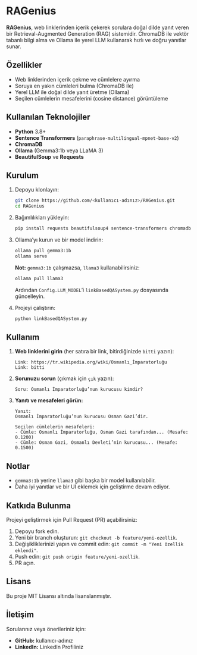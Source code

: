 # RAGenius

**RAGenius**, web linklerinden içerik çekerek sorulara doğal dilde yanıt veren bir Retrieval-Augmented Generation (RAG) sistemidir. ChromaDB ile vektör tabanlı bilgi alma ve Ollama ile yerel LLM kullanarak hızlı ve doğru yanıtlar sunar.

## Özellikler

- Web linklerinden içerik çekme ve cümlelere ayırma
- Soruya en yakın cümleleri bulma (ChromaDB ile)
- Yerel LLM ile doğal dilde yanıt üretme (Ollama)
- Seçilen cümlelerin mesafelerini (cosine distance) görüntüleme

## Kullanılan Teknolojiler

- **Python** 3.8+
- **Sentence Transformers** (`paraphrase-multilingual-mpnet-base-v2`)
- **ChromaDB**
- **Ollama** (Gemma3:1b veya LLaMA 3)
- **BeautifulSoup** ve **Requests**

## Kurulum

1. Depoyu klonlayın:

   ```bash
   git clone https://github.com/<kullanıcı-adınız>/RAGenius.git
   cd RAGenius
   ```

2. Bağımlılıkları yükleyin:

   ```bash
   pip install requests beautifulsoup4 sentence-transformers chromadb
   ```

3. Ollama’yı kurun ve bir model indirin:

   ```bash
   ollama pull gemma3:1b
   ollama serve
   ```

   **Not:** `gemma3:1b` çalışmazsa, `llama3` kullanabilirsiniz:

   ```bash
   ollama pull llama3
   ```

   Ardından `Config.LLM_MODEL`’i `linkBasedQASystem.py` dosyasında güncelleyin.

4. Projeyi çalıştırın:

   ```bash
   python linkBasedQASystem.py
   ```

## Kullanım

1. **Web linklerini girin** (her satıra bir link, bitirdiğinizde `bitti` yazın):

   ```
   Link: https://tr.wikipedia.org/wiki/Osmanlı_İmparatorluğu
   Link: bitti
   ```

2. **Sorunuzu sorun** (çıkmak için `çık` yazın):

   ```
   Soru: Osmanlı İmparatorluğu’nun kurucusu kimdir?
   ```

3. **Yanıtı ve mesafeleri görün:**

   ```
   Yanıt:
   Osmanlı İmparatorluğu’nun kurucusu Osman Gazi’dir.
   
   Seçilen cümlelerin mesafeleri:
   - Cümle: Osmanlı İmparatorluğu, Osman Gazi tarafından... (Mesafe: 0.1200)
   - Cümle: Osman Gazi, Osmanlı Devleti’nin kurucusu... (Mesafe: 0.1500)
   ```

## Notlar

- `gemma3:1b` yerine `llama3` gibi başka bir model kullanılabilir.
- Daha iyi yanıtlar ve bir UI eklemek için geliştirme devam ediyor.

## Katkıda Bulunma

Projeyi geliştirmek için Pull Request (PR) açabilirsiniz:

1. Depoyu fork edin.
2. Yeni bir branch oluşturun: `git checkout -b feature/yeni-ozellik`.
3. Değişikliklerinizi yapın ve commit edin: `git commit -m "Yeni özellik eklendi"`.
4. Push edin: `git push origin feature/yeni-ozellik`.
5. PR açın.

## Lisans

Bu proje MIT Lisansı altında lisanslanmıştır.

## İletişim

Sorularınız veya önerileriniz için:

- **GitHub:** kullanıcı-adınız
- **LinkedIn:** LinkedIn Profiliniz